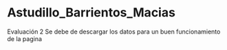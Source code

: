 # Astudillo_Barrientos_Macias
Evaluación 2 
Se debe de descargar los datos para un buen funcionamiento de la pagina
